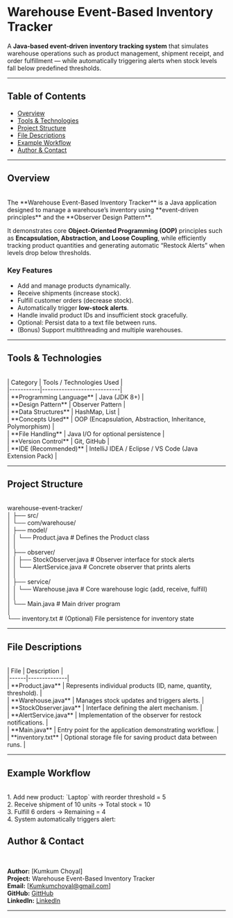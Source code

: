 #  Warehouse Event-Based Inventory Tracker<br>

A **Java-based event-driven inventory tracking system** that simulates warehouse operations such as product management, shipment receipt, and order fulfillment — while automatically triggering alerts when stock levels fall below predefined thresholds.

---
## Table of Contents
- <a href="#overview">Overview</a>
- <a href="#tools--technologies">Tools & Technologies</a>
- <a href="#project-structure">Project Structure</a>
- <a href="#file-descriptions">File Descriptions</a>
- <a href="#example-workflow">Example Workflow</a>
- <a href="#author--contact">Author & Contact</a>
---

<h2><a class="anchor" id="overview"></a>Overview</h2><br>
The **Warehouse Event-Based Inventory Tracker** is a Java application designed to manage a warehouse’s inventory using **event-driven principles** and the **Observer Design Pattern**.  

It demonstrates core **Object-Oriented Programming (OOP)** principles such as **Encapsulation, Abstraction, and Loose Coupling**, while efficiently tracking product quantities and generating automatic “Restock Alerts” when levels drop below thresholds.

###  Key Features <br>
- Add and manage products dynamically.<br>
- Receive shipments (increase stock).<br>
- Fulfill customer orders (decrease stock).<br>
- Automatically trigger **low-stock alerts**.<br>
- Handle invalid product IDs and insufficient stock gracefully.<br>
- Optional: Persist data to a text file between runs.<br>
- (Bonus) Support multithreading and multiple warehouses.<br>

---

<h2><a class="anchor" id="tools--technologies"></a> Tools & Technologies</h2><br>
| Category | Tools / Technologies Used |<br>
|-----------|----------------------------|<br>
| **Programming Language** | Java (JDK 8+) |<br>
| **Design Pattern** | Observer Pattern |<br>
| **Data Structures** | HashMap, List |<br>
| **Concepts Used** | OOP (Encapsulation, Abstraction, Inheritance, Polymorphism) |<br>
| **File Handling** | Java I/O for optional persistence |<br>
| **Version Control** | Git, GitHub |<br>
| **IDE (Recommended)** | IntelliJ IDEA / Eclipse / VS Code (Java Extension Pack) |<br>

---

<h2><a class="anchor" id="project-structure"></a>Project Structure</h2><br>
warehouse-event-tracker/<br>
│
├── src/<br>
│ └── com/warehouse/<br>
│ ├── model/<br>
│ │ └── Product.java # Defines the Product class<br>
│ │<br>
│ ├── observer/<br>
│ │ ├── StockObserver.java # Observer interface for stock alerts<br>
│ │ └── AlertService.java # Concrete observer that prints alerts<br>
│ │<br>
│ ├── service/<br>
│ │ └── Warehouse.java # Core warehouse logic (add, receive, fulfill)<br>
│ │<br>
│ └── Main.java # Main driver program<br>
│<br>
└── inventory.txt # (Optional) File persistence for inventory state<br>

---

<h2><a class="anchor" id="file-descriptions"></a> File Descriptions</h2><br>
| File | Description |<br>
|------|--------------|<br>
| **Product.java** | Represents individual products (ID, name, quantity, threshold). |<br>
| **Warehouse.java** | Manages stock updates and triggers alerts. |<br>
| **StockObserver.java** | Interface defining the alert mechanism. |<br>
| **AlertService.java** | Implementation of the observer for restock notifications. |<br>
| **Main.java** | Entry point for the application demonstrating workflow. |<br>
| **inventory.txt** | Optional storage file for saving product data between runs. |<br>

---


<h2><a class="anchor" id="example-workflow"></a> Example Workflow</h2><br>
1. Add new product: `Laptop` with reorder threshold = 5<br>  
2. Receive shipment of 10 units → Total stock = 10  <br>
3. Fulfill 6 orders → Remaining = 4  <br>
4. System automatically triggers alert: <br> 


  

<h2><a class="anchor" id="author--contact"></a>Author & Contact</h2><br>

**Author:** [Kumkum Choyal]<br>
**Project:** Warehouse Event-Based Inventory Tracker <br> 
**Email:** [Kumkumchoyal@gmail.com]  <br>
**GitHub:** [GittHub](https://github.com/kumkum-choyal20)  <br>
**LinkedIn:** [LinkedIn](https://linkedin.com/in/kumkumchoyal-5662572a4) <br>

---
